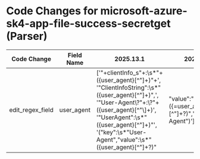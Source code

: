 # Code Changes for microsoft-azure-sk4-app-file-success-secretget (Parser)

| Code Change | Field Name | 2025.13.1 | 2025.14.1 |
|-------------|------------|-----------|------------|
| edit_regex_field | user_agent | ['"+clientInfo_s"+:\s*"+({user_agent}[^"]+)"+', '"ClientInfoString":\s*"({user_agent}[^"]+)",', '"User-Agent\\?"+:\\?"+({user_agent}[^"\\]+)', '"UserAgent":\s*"({user_agent}[^"]+)"', '("key":\s*"User-Agent","value":\s*"({user_agent}[^"]+?)"|"value":"({=user_agent}[^"]+?)","key":"User-Agent")'] | ['"+clientInfo_s"+:\s*"+({user_agent}[^"]+)"+', '"ActorInfoString":\s*"({user_agent}[^"]+)",', '"ClientInfoString":\s*"({user_agent}[^"]+)",', '"User-Agent\\?"+:\\?"+({user_agent}[^"\\]+)', '"UserAgent":\s*"({user_agent}[^"]+)"', '("key":\s*"User-Agent","value":\s*"({user_agent}[^"]+?)"|"value":"({=user_agent}[^"]+?)","key":"User-Agent")'] |